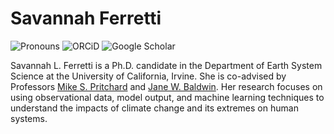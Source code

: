 # Savannah Ferretti

![Pronouns](https://img.shields.io/badge/Pronouns-she%2Fher-grey?style=flat-square&labelColor=red)
![ORCiD](https://img.shields.io/badge/0000--0001--9684--7668-grey?style=flat-square&logo=orcid&link=https%253A%252F%252Forcid.org%252F0000-0001-9684-7668)
![Google Scholar](https://img.shields.io/badge/Google_Scholar-grey?style=flat-square&logo=google-scholar&link=https%3A%2F%2Fscholar.google.com%2Fcitations%3Fuser%3DkH2IC6wAAAAJ%26hl%3Den)

Savannah L. Ferretti is a Ph.D. candidate in the Department of Earth System Science at the University of California, Irvine. She is co-advised by Professors [Mike S. Pritchard](https://sites.ps.uci.edu/pritchard/) and [Jane W. Baldwin](https://www.janebaldw.in/). Her research focuses on using observational data, model output, and machine learning techniques to understand the impacts of climate change and its extremes on human systems.
